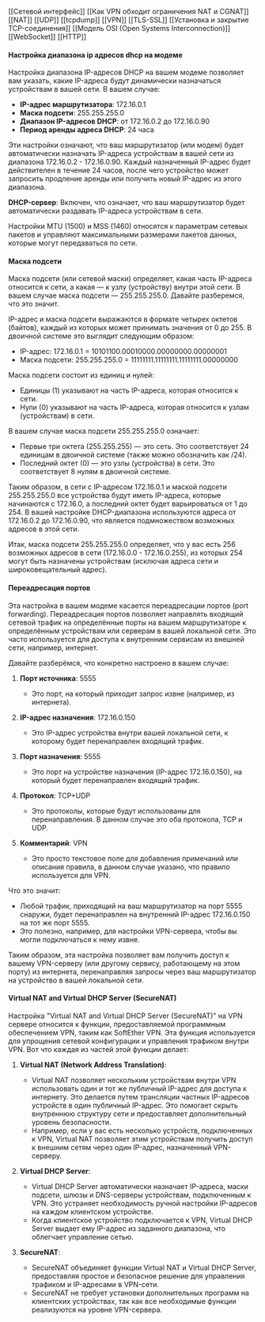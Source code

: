 [[Сетевой интерфейс]]
[[Как VPN обходит ограничения NAT и CGNAT]]
[[NAT]]
[[UDP]]
[[tcpdump]]
[[VPN]]
[[TLS-SSL]]
[[Установка и закрытие TCP-соединения]]
[[Модель OSI (Open Systems Interconnection)]]
[[WebSocket]]
[[HTTP]]


#### Настройка диапазона ip адресов dhcp на модеме
Настройка диапазона IP-адресов DHCP на вашем модеме позволяет вам указать, какие IP-адреса будут динамически назначаться устройствам в вашей сети. В вашем случае:

- **IP-адрес маршрутизатора**: 172.16.0.1
- **Маска подсети**: 255.255.255.0
- **Диапазон IP-адресов DHCP**: от 172.16.0.2 до 172.16.0.90
- **Период аренды адреса DHCP**: 24 часа

Эти настройки означают, что ваш маршрутизатор (или модем) будет автоматически назначать IP-адреса устройствам в вашей сети из диапазона 172.16.0.2 - 172.16.0.90. Каждый назначенный IP-адрес будет действителен в течение 24 часов, после чего устройство может запросить продление аренды или получить новый IP-адрес из этого диапазона.

**DHCP-сервер**: Включен, что означает, что ваш маршрутизатор будет автоматически раздавать IP-адреса устройствам в сети.

Настройки MTU (1500) и MSS (1460) относятся к параметрам сетевых пакетов и управляют максимальными размерами пакетов данных, которые могут передаваться по сети.

#### Маска подсети
Маска подсети (или сетевой маски) определяет, какая часть IP-адреса относится к сети, а какая — к узлу (устройству) внутри этой сети. В вашем случае маска подсети — 255.255.255.0. Давайте разберемся, что это значит.

IP-адрес и маска подсети выражаются в формате четырех октетов (байтов), каждый из которых может принимать значения от 0 до 255. В двоичной системе это выглядит следующим образом:

- IP-адрес: 172.16.0.1 = 10101100.00010000.00000000.00000001
- Маска подсети: 255.255.255.0 = 11111111.11111111.11111111.00000000

Маска подсети состоит из единиц и нулей:

- Единицы (1) указывают на часть IP-адреса, которая относится к сети.
- Нули (0) указывают на часть IP-адреса, которая относится к узлам (устройствам) в сети.

В вашем случае маска подсети 255.255.255.0 означает:

- Первые три октета (255.255.255) — это сеть. Это соответствует 24 единицам в двоичной системе (также можно обозначить как /24).
- Последний октет (0) — это узлы (устройства) в сети. Это соответствует 8 нулям в двоичной системе.

Таким образом, в сети с IP-адресом 172.16.0.1 и маской подсети 255.255.255.0 все устройства будут иметь IP-адреса, которые начинаются с 172.16.0, а последний октет будет варьироваться от 1 до 254. В вашей настройке DHCP-диапазона используются адреса от 172.16.0.2 до 172.16.0.90, что является подмножеством возможных адресов в этой сети.

Итак, маска подсети 255.255.255.0 определяет, что у вас есть 256 возможных адресов в сети (172.16.0.0 - 172.16.0.255), из которых 254 могут быть назначены устройствам (исключая адреса сети и широковещательный адрес).

#### Переадресация портов
Эта настройка в вашем модеме касается переадресации портов (port forwarding). Переадресация портов позволяет направлять входящий сетевой трафик на определённые порты на вашем маршрутизаторе к определённым устройствам или серверам в вашей локальной сети. Это часто используется для доступа к внутренним сервисам из внешней сети, например, интернет.

Давайте разберёмся, что конкретно настроено в вашем случае:

1. **Порт источника**: 5555
    
    - Это порт, на который приходит запрос извне (например, из интернета).
2. **IP-адрес назначения**: 172.16.0.150
    
    - Это IP-адрес устройства внутри вашей локальной сети, к которому будет перенаправлен входящий трафик.
3. **Порт назначения**: 5555
    
    - Это порт на устройстве назначения (IP-адрес 172.16.0.150), на который будет перенаправлен входящий трафик.
4. **Протокол**: TCP+UDP
    
    - Это протоколы, которые будут использованы для перенаправления. В данном случае это оба протокола, TCP и UDP.
5. **Комментарий**: VPN
    
    - Это просто текстовое поле для добавления примечаний или описания правила, в данном случае указано, что правило используется для VPN.

Что это значит:

- Любой трафик, приходящий на ваш маршрутизатор на порт 5555 снаружи, будет перенаправлен на внутренний IP-адрес 172.16.0.150 на тот же порт 5555.
- Это полезно, например, для настройки VPN-сервера, чтобы вы могли подключаться к нему извне.

Таким образом, эта настройка позволяет вам получить доступ к вашему VPN-серверу (или другому сервису, работающему на этом порту) из интернета, перенаправляя запросы через ваш маршрутизатор на устройство в вашей локальной сети.

#### Virtual NAT and Virtual DHCP Server (SecureNAT)
Настройка "Virtual NAT and Virtual DHCP Server (SecureNAT)" на VPN сервере относится к функции, предоставляемой программным обеспечением VPN, таким как SoftEther VPN. Эта функция используется для упрощения сетевой конфигурации и управления трафиком внутри VPN. Вот что каждая из частей этой функции делает:

1. **Virtual NAT (Network Address Translation)**:
    
    - Virtual NAT позволяет нескольким устройствам внутри VPN использовать один и тот же публичный IP-адрес для доступа к интернету. Это делается путем трансляции частных IP-адресов устройств в один публичный IP-адрес. Это помогает скрыть внутреннюю структуру сети и предоставляет дополнительный уровень безопасности.
    - Например, если у вас есть несколько устройств, подключенных к VPN, Virtual NAT позволяет этим устройствам получить доступ к внешним сетям через один IP-адрес, назначенный VPN-серверу.
2. **Virtual DHCP Server**:
    
    - Virtual DHCP Server автоматически назначает IP-адреса, маски подсети, шлюзы и DNS-серверы устройствам, подключенным к VPN. Это устраняет необходимость ручной настройки IP-адресов на каждом клиентском устройстве.
    - Когда клиентское устройство подключается к VPN, Virtual DHCP Server выдает ему IP-адрес из заданного диапазона, что облегчает управление сетью.
3. **SecureNAT**:
    
    - SecureNAT объединяет функции Virtual NAT и Virtual DHCP Server, предоставляя простое и безопасное решение для управления трафиком и IP-адресами в VPN-сети.
    - SecureNAT не требует установки дополнительных программ на клиентских устройствах, так как все необходимые функции реализуются на уровне VPN-сервера.